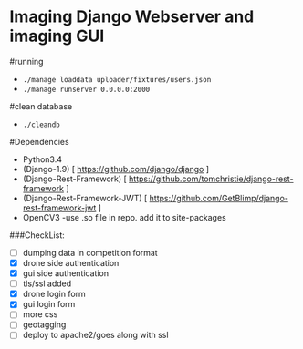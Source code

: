 # Imaging Django Webserver and imaging GUI

#running
- ```./manage loaddata uploader/fixtures/users.json```
- ```./manage runserver 0.0.0.0:2000 ```

#clean database
- ```./cleandb```

#Dependencies
- Python3.4
- (Django-1.9) [ https://github.com/django/django ]
- (Django-Rest-Framework) [ https://github.com/tomchristie/django-rest-framework ]
- (Django-Rest-Framework-JWT) [ https://github.com/GetBlimp/django-rest-framework-jwt ]
- OpenCV3
	-use .so file in repo. add it to site-packages

###CheckList:

- [ ] dumping data in competition format
- [X] drone side authentication
- [X] gui side authentication
- [ ] tls/ssl added
- [X] drone login form
- [X] gui login form
- [ ] more css
- [ ] geotagging
- [ ] deploy to apache2/goes along with ssl
